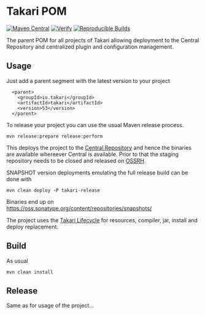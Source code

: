 # Takari POM

[![Maven Central](https://img.shields.io/maven-central/v/io.takari/takari.svg?label=Maven%20Central)](https://search.maven.org/artifact/io.takari/takari)
[![Verify](https://github.com/takari/takari-pom/actions/workflows/ci.yml/badge.svg)](https://github.com/takari/takari-pom/actions/workflows/ci.yml)
[![Reproducible Builds](https://img.shields.io/endpoint?url=https://raw.githubusercontent.com/jvm-repo-rebuild/reproducible-central/master/content/io/takari/takari/badge.json)](https://github.com/jvm-repo-rebuild/reproducible-central/blob/master/content/io/takari/takari-pom/README.md)


The parent POM for all projects of Takari allowing deployment to the Central
Repository and centralized plugin and configuration management.

## Usage

Just add a parent segment with the latest version to your project

```
  <parent>
    <groupId>io.takari</groupId>
    <artifactId>takari</artifactId>
    <version>53</version>
  </parent>
```

To release your project you can use the usual Maven release process.

```
mvn release:prepare release:perform
```

This deploys the project to the
[Central Repository](http://central.sonatype.org/) and hence the
binaries are available whereever Central is available. Prior to that the staging
repository needs to be closed and released on [OSSRH](https://oss.sonatype.org/).

SNAPSHOT version deployments emulating the full release build can be done with

```
mvn clean deploy -P takari-release
```

Binaries end up on https://oss.sonatype.org/content/repositories/snapshots/

The project uses the 
[Takari Lifecycle](http://takari.io/book/40-lifecycle.html) for resources,
compiler, jar, install and deploy replacement. 

## Build

As usual

```
mvn clean install
```

## Release

Same as for usage of the project...

